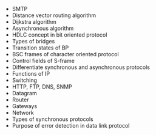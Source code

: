 - SMTP
- Distance vector routing algorithm
- Dijkstra algorithm
- Asynchronous algorithm
- HDLC concept in bit oriented protocol
- Types of bridges
- Transition states of BP
- BSC frames of character oriented protocol
- Control fields of S-frame
- Differentiate synchronous and asynchronous protocols
- Functions of IP
- Switching
- HTTP, FTP, DNS, SNMP
- Datagram
- Router 
- Gateways
- Network
- Types of synchronous protocols
- Purpose of error detection in data link protocol
